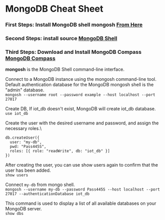 # MongoDB Cheat Sheet

### First Steps: Install MongoDB shell mongosh **[From Here](https://www.mongodb.com/docs/mongodb-shell/install/)**
### Second Steps: install source [MongoDB Shell](https://www.mongodb.com/try/download/shell)
### Third Steps: Download and Install MongoDB Compass [MongoDB Compass](https://www.mongodb.com/try/download/compass)

**mongosh** is the MongoDB Shell command-line interface.

Connect to a MongoDB instance using the mongosh command-line tool. Default authentication database for the MongoDB mongosh shell is the "admin" database.\
`mongosh --username root --password example --host localhost --port 27017`

Create DB, If iot_db doesn't exist, MongoDB will create iot_db database.\
`use iot_db`

Create the user with the desired username and password, and assign the necessary roles.\
```shell
db.createUser({
  user: "my-db",
  pwd: "Pass445S",
  roles: [{ role: "readWrite", db: "iot_db" }]
})
```
After creating the user, you can use show users again to confirm that the user has been added.\
`show users`

Connect `my-db` from mongo shell.\
`mongosh --username my-db --password Pass445S --host localhost --port 27017 --authenticationDatabase iot_db`

This command is used to display a list of all available databases on your MongoDB server.\
`show dbs`
